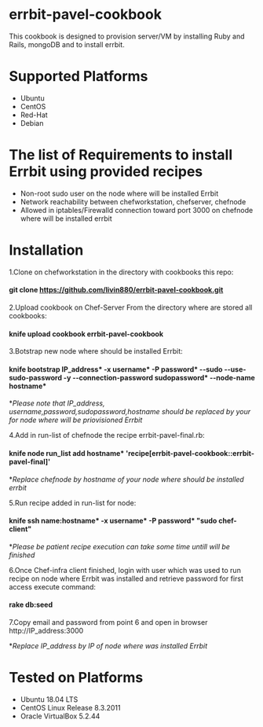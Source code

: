 # errbit-pavel-cookbook

  This cookbook is designed to provision server/VM by installing Ruby and Rails, mongoDB and to install errbit.

# Supported Platforms
- Ubuntu    
- CentOS    
- Red-Hat   
- Debian 

# The list of Requirements to install Errbit using provided recipes

* Non-root sudo user on the node where will be installed Errbit  
* Network reachability between chefworkstation, chefserver, chefnode  
* Allowed in iptables/Firewalld connection toward port 3000 on chefnode where will be installed errbit  

# Installation

1.Clone on chefworkstation in the directory with cookbooks this repo:      


  #### git clone https://github.com/livin880/errbit-pavel-cookbook.git 

    

2.Upload cookbook on Chef-Server From the directory where are stored all cookbooks:           


  #### knife upload cookbook errbit-pavel-cookbook  


3.Botstrap new node where should be installed Errbit:  


  #### knife bootstrap IP_address* -x username* -P password* --sudo --use-sudo-password -y --connection-password sudopassword* --node-name hostname*


**Please note that IP_address, username,password,sudopassword,hostname should be replaced by your for node where will be priovisioned Errbit* 


4.Add in run-list of chefnode the recipe errbit-pavel-final.rb:   


  #### knife node run_list add hostname* 'recipe[errbit-pavel-cookbook::errbit-pavel-final]'


**Replace chefnode by hostname of your node where should be installed errbit*

5.Run recipe added in run-list for node:    

  #### knife ssh name:hostname* -x username* -P password* "sudo chef-client"  
  
  **Please be patient recipe execution can take some time untill will be finished*
  
  
6.Once Chef-infra client finished, login with user which was used to run recipe on node where Errbit was installed and retrieve password for first access execute command:  

#### rake db:seed

7.Copy email and password from point 6 and open in browser http://IP_address:3000

**Replace IP_address by IP of node where was installed Errbit*


# Tested on Platforms

* Ubuntu 18.04 LTS
* CentOS Linux Release 8.3.2011
* Oracle VirtualBox 5.2.44




